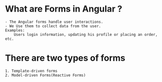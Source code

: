 What are Forms in Angular ?
====================================

    - The Angular forms handle user interactions.
    - We Use them to collect data from the user.
    Examples:
        Users login information, updating his profile or placing an order, etc.

There are two types of forms
==============================
    1. Template-driven forms
    2. Model-driven Forms(Reactive Forms)
